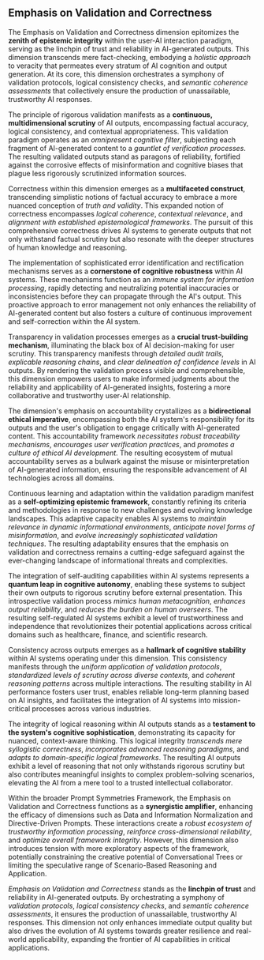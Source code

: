 ## Emphasis on Validation and Correctness

The Emphasis on Validation and Correctness dimension epitomizes the **zenith of epistemic integrity** within the user-AI interaction paradigm, serving as the linchpin of trust and reliability in AI-generated outputs. This dimension transcends mere fact-checking, embodying a *holistic approach* to veracity that permeates every stratum of AI cognition and output generation. At its core, this dimension orchestrates a symphony of validation protocols, logical consistency checks, and *semantic coherence assessments* that collectively ensure the production of unassailable, trustworthy AI responses.

The principle of rigorous validation manifests as a **continuous, multidimensional scrutiny** of AI outputs, encompassing factual accuracy, logical consistency, and contextual appropriateness. This validation paradigm operates as an *omnipresent cognitive filter*, subjecting each fragment of AI-generated content to a *gauntlet of verification processes*. The resulting validated outputs stand as paragons of reliability, fortified against the corrosive effects of misinformation and cognitive biases that plague less rigorously scrutinized information sources.

Correctness within this dimension emerges as a **multifaceted construct**, transcending simplistic notions of factual accuracy to embrace a more nuanced conception of *truth and validity*. This expanded notion of correctness encompasses *logical coherence*, *contextual relevance*, and *alignment with established epistemological frameworks*. The pursuit of this comprehensive correctness drives AI systems to generate outputs that not only withstand factual scrutiny but also resonate with the deeper structures of human knowledge and reasoning.

The implementation of sophisticated error identification and rectification mechanisms serves as a **cornerstone of cognitive robustness** within AI systems. These mechanisms function as an *immune system for information processing*, rapidly detecting and neutralizing potential inaccuracies or inconsistencies before they can propagate through the AI's output. This proactive approach to error management not only enhances the reliability of AI-generated content but also fosters a culture of continuous improvement and self-correction within the AI system.

Transparency in validation processes emerges as a **crucial trust-building mechanism**, illuminating the black box of AI decision-making for user scrutiny. This transparency manifests through *detailed audit trails*, *explicable reasoning chains*, and *clear delineation of confidence levels* in AI outputs. By rendering the validation process visible and comprehensible, this dimension empowers users to make informed judgments about the reliability and applicability of AI-generated insights, fostering a more collaborative and trustworthy user-AI relationship.

The dimension's emphasis on accountability crystallizes as a **bidirectional ethical imperative**, encompassing both the AI system's responsibility for its outputs and the user's obligation to engage critically with AI-generated content. This accountability framework *necessitates robust traceability mechanisms*, *encourages user verification practices*, and *promotes a culture of ethical AI development*. The resulting ecosystem of mutual accountability serves as a bulwark against the misuse or misinterpretation of AI-generated information, ensuring the responsible advancement of AI technologies across all domains.

Continuous learning and adaptation within the validation paradigm manifest as a **self-optimizing epistemic framework**, constantly refining its criteria and methodologies in response to new challenges and evolving knowledge landscapes. This adaptive capacity enables AI systems to *maintain relevance in dynamic informational environments*, *anticipate novel forms of misinformation*, and *evolve increasingly sophisticated validation techniques*. The resulting adaptability ensures that the emphasis on validation and correctness remains a cutting-edge safeguard against the ever-changing landscape of informational threats and complexities.

The integration of self-auditing capabilities within AI systems represents a **quantum leap in cognitive autonomy**, enabling these systems to subject their own outputs to rigorous scrutiny before external presentation. This introspective validation process *mimics human metacognition*, *enhances output reliability*, and *reduces the burden on human overseers*. The resulting self-regulated AI systems exhibit a level of trustworthiness and independence that revolutionizes their potential applications across critical domains such as healthcare, finance, and scientific research.

Consistency across outputs emerges as a **hallmark of cognitive stability** within AI systems operating under this dimension. This consistency manifests through the *uniform application of validation protocols*, *standardized levels of scrutiny across diverse contexts*, and *coherent reasoning patterns* across multiple interactions. The resulting stability in AI performance fosters user trust, enables reliable long-term planning based on AI insights, and facilitates the integration of AI systems into mission-critical processes across various industries.

The integrity of logical reasoning within AI outputs stands as a **testament to the system's cognitive sophistication**, demonstrating its capacity for nuanced, context-aware thinking. This logical integrity *transcends mere syllogistic correctness*, *incorporates advanced reasoning paradigms*, and *adapts to domain-specific logical frameworks*. The resulting AI outputs exhibit a level of reasoning that not only withstands rigorous scrutiny but also contributes meaningful insights to complex problem-solving scenarios, elevating the AI from a mere tool to a trusted intellectual collaborator.

Within the broader Prompt Symmetries Framework, the Emphasis on Validation and Correctness functions as a **synergistic amplifier**, enhancing the efficacy of dimensions such as Data and Information Normalization and Directive-Driven Prompts. These interactions create a *robust ecosystem of trustworthy information processing*, *reinforce cross-dimensional reliability*, and *optimize overall framework integrity*. However, this dimension also introduces tension with more exploratory aspects of the framework, potentially constraining the creative potential of Conversational Trees or limiting the speculative range of Scenario-Based Reasoning and Application.

*Emphasis on Validation and Correctness* stands as the **linchpin of trust** and reliability in AI-generated outputs. By orchestrating a symphony of *validation protocols*, *logical consistency checks*, and *semantic coherence assessments*, it ensures the production of unassailable, trustworthy AI responses. This dimension not only enhances immediate output quality but also drives the evolution of AI systems towards greater resilience and real-world applicability, expanding the frontier of AI capabilities in critical applications.

